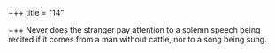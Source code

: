 +++
title = "14"

+++
Never does the stranger pay attention to a solemn speech being recited  if it comes from a man without cattle,
nor to a song being sung.